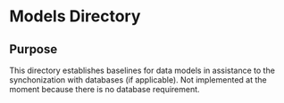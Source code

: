 # Models Directory

## Purpose
This directory establishes baselines for data models in assistance to the synchonization with databases (if applicable). Not implemented at the moment because there is no database requirement. 